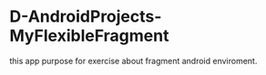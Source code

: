 # D-AndroidProjects-MyFlexibleFragment
this app purpose for exercise about fragment android enviroment. 
